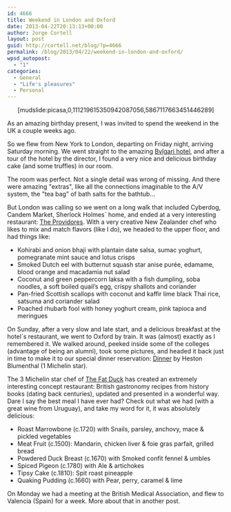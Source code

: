 ```yaml
---
id: 4666
title: Weekend in London and Oxford
date: 2013-04-22T20:13:13+00:00
author: Jorge Cortell
layout: post
guid: http://cortell.net/blog/?p=4666
permalink: /blog/2013/04/22/weekend-in-london-and-oxford/
wpsd_autopost:
  - "1"
categories:
  - General
  - "Life's pleasures"
  - Personal
---
```

<p style="text-align: center">
  [mudslide:picasa,0,111219615350942087056,5867117663451446289]
</p>

As an amazing birthday present, I was invited to spend the weekend in the UK a couple weeks ago.

So we flew from New York to London, departing on Friday night, arriving Saturday morning. We went straight to the amazing <a title="http://www.bulgarihotels.com/en-us/london/the-hotel/overview" href="http://www.bulgarihotels.com/en-us/london/the-hotel/overview" target="_blank">Bvlgari hotel</a>, and after a tour of the hotel by the director, I found a very nice and delicious birthday cake (and some truffles) in our room.

The room was perfect. Not a single detail was wrong of missing. And there were amazing "extras", like all the connections imaginable to the A/V system, the "tea bag" of bath salts for the bathtub...

But London was calling so we went on a long walk that included Cyberdog, Candem Market, Sherlock Holmes` home, and ended at a very interesting restaurant: <a title="http://www.theprovidores.co.uk" href="http://www.theprovidores.co.uk" target="_blank">The Providores</a>. With a very creative New Zealander chef who likes to mix and match flavors (like I do), we headed to the upper floor, and had things like:

  * Kohirabi and onion bhaji with plantain date salsa, sumac yoghurt, pomegranate mint sauce and lotus crisps
  * Smoked Dutch eel with butternut squash star anise purée, edamame, blood orange and macadamia nut salad
  * Coconut and green peppercorn laksa with a fish dumpling, soba noodles, a soft boiled quail’s egg, crispy shallots and coriander
  * Pan-fried Scottish scallops with coconut and kaffir lime black Thai rice, satsuma and coriander salad
  * Poached rhubarb fool with honey yoghurt cream, pink tapioca and meringues

On Sunday, after a very slow and late start, and a delicious breakfast at the hotel`s restaurant, we went to Oxford by train. It was (almost) exactly as I remembered it. We walked around, peeked inside some of the colleges (advantage of being an alumni), took some pictures, and headed it back just in time to make it to our special dinner reservation: <a title="http://www.dinnerbyheston.com" href="http://www.dinnerbyheston.com" target="_blank">Dinner</a> by Heston Blumenthal (1 Michelin star). 

The 3 Michelin star chef of <a title="http://www.thefatduck.co.uk" href="http://www.thefatduck.co.uk" target="_blank">The Fat Duck</a> has created an extremely interesting concept restaurant: British gastronomy recipes from history books (dating back centuries), updated and presented in a wonderful way. Dare I say the best meal I have ever had? Check out what we had (with a great wine from Uruguay), and take my word for it, it was absolutely delicious:

  * Roast Marrowbone (c.1720) with Snails, parsley, anchovy, mace & pickled vegetables
  * Meat Fruit (c.1500): Mandarin, chicken liver & foie gras parfait, grilled bread
  * Powdered Duck Breast (c.1670) with Smoked confit fennel & umbles
  * Spiced Pigeon (c.1780) with Ale & artichokes
  * Tipsy Cake (c.1810): Spit roast pineapple
  * Quaking Pudding (c.1660) with Pear, perry, caramel & lime

On Monday we had a meeting at the British Medical Association, and flew to Valencia (Spain) for a week. More about that in another post.